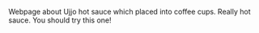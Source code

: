 Webpage about Ujjo hot sauce which placed into coffee cups. 
Really hot sauce. You should try this one!